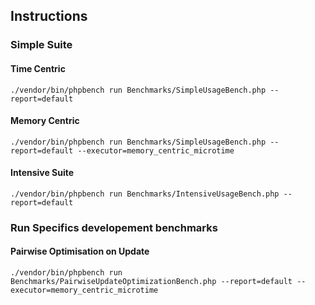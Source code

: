 ## Instructions

### Simple Suite

#### Time Centric

``` ./vendor/bin/phpbench run Benchmarks/SimpleUsageBench.php --report=default ```

#### Memory Centric

``` ./vendor/bin/phpbench run Benchmarks/SimpleUsageBench.php --report=default --executor=memory_centric_microtime ```

#### Intensive Suite

``` ./vendor/bin/phpbench run Benchmarks/IntensiveUsageBench.php --report=default ```

### Run Specifics developement benchmarks

#### Pairwise Optimisation on Update

``` ./vendor/bin/phpbench run Benchmarks/PairwiseUpdateOptimizationBench.php --report=default --executor=memory_centric_microtime ```
